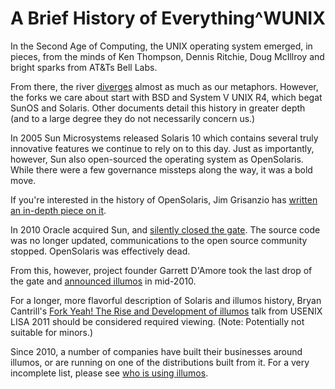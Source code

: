 # A Brief History of Everything^WUNIX

In the Second Age of Computing, the UNIX operating system emerged, in pieces,
from the minds of Ken Thompson, Dennis Ritchie, Doug McIllroy and bright sparks
from AT&Ts Bell Labs.

From there, the river
[diverges](https://upload.wikimedia.org/wikipedia/commons/7/77/Unix_history-simple.svg)
almost as much as our metaphors. However, the forks we care about start with
BSD and System V UNIX R4, which begat SunOS and Solaris. Other documents detail
this history in greater depth (and to a large degree they do not necessarily
concern us.)

In 2005 Sun Microsystems released Solaris 10 which contains several truly
innovative features we continue to rely on to this day. Just as importantly,
however, Sun also open-sourced the operating system as OpenSolaris. While there
were a few governance missteps along the way, it was a bold move.

If you're interested in the history of OpenSolaris, Jim Grisanzio has [written
an in-depth piece on it](https://jimgrisanzio.wordpress.com/opensolaris/).

In 2010 Oracle acquired Sun, and [silently closed the
gate](https://web.archive.org/web/20170904093634/http://sstallion.blogspot.nl/2010/08/opensolaris-is-dead.html).
The source code was no longer updated, communications to the open source
community stopped.  OpenSolaris was effectively dead.

From this, however, project founder Garrett D'Amore took the last drop of the
gate and [announced illumos](announcement.md) in mid-2010.

For a longer, more flavorful description of Solaris and illumos history, Bryan
Cantrill's [Fork Yeah! The Rise and Development of
illumos](https://www.youtube.com/watch?v=-zRN7XLCRhc) talk from USENIX LISA
2011 should be considered required viewing. (Note: Potentially not suitable for
minors.)

Since 2010, a number of companies have built their businesses around illumos,
or are running on one of the distributions built from it. For a very incomplete
list, please see [who is using illumos](who.md).

